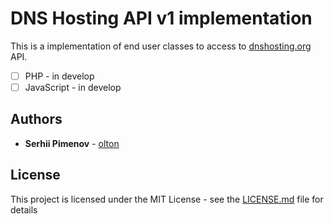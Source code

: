 # DNS Hosting API v1 implementation

This is a implementation of end user classes to access to [dnshosting.org](https://dnshosting.org) API.

+ [ ] PHP - in develop
+ [ ] JavaScript - in develop

## Authors

* **Serhii Pimenov** - [olton](https://github.com/olton)

## License

This project is licensed under the MIT License - see the [LICENSE.md](LICENSE.md) file for details

